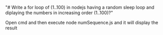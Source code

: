 "# Write a for loop of (1..100) in nodejs having a random sleep loop and diplaying the numbers in increasing order
(1..100)?"

Open cmd and then execute node numSequence.js and it will display the result
